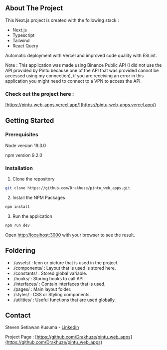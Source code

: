 ## About The Project

This Next.js project is created with the following stack :
- Next.js
- Typescript
- Tailwind
- React Query

Automatic deployment with Vercel and improved code quality with ESLint.

Note : This application was made using Binance Public API (I did not use the API provided by Pintu because one of the API that was provided cannot be accessed using my connection), if you are receiving an error in this application you might need to connect to a VPN to access the API.

### Check out the project here : 

[https://pintu-web-apps.vercel.app/](https://pintu-web-apps.vercel.app/)

## Getting Started

### Prerequisites

Node version 19.3.0

npm version 9.2.0

### Installation

1. Clone the repository
```bash
git clone https://github.com/Drakhuze/pintu_web_apps.git
```

2. Install the NPM Packages
```bash
npm install
```

3. Run the application
```bash
npm run dev
```

Open [http://localhost:3000](http://localhost:3000) with your browser to see the result.

## Foldering

- ./assets/        : Icon or picture that is used in the project.
- ./components/    : Layout that is used is stored here.
- ./constants/     : Stored global variable.
- ./hooks/         : Storing hooks to call API.
- ./interfaces/    : Contain interfaces that is used.
- ./pages/         : Main layout folder.
- ./styles/        : CSS or Styling components.
- ./utilities/     : Useful functions that are used globally.

## Contact

Steven Setiawan Kusuma - [Linkedin](https://www.linkedin.com/in/stevenskusuma/)

Project Page : [https://github.com/Drakhuze/pintu_web_apps](https://github.com/Drakhuze/pintu_web_apps)
